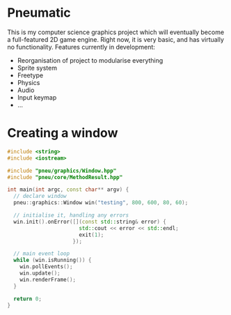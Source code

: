 Pneumatic
=========

  This is my computer science graphics project which will eventually become
a full-featured 2D game engine. Right now, it is very basic, and has virtually no
functionality. Features currently in development:

  - Reorganisation of project to modularise everything
  - Sprite system
  - Freetype
  - Physics
  - Audio
  - Input keymap
  - ...

Creating a window
=================

```c++
#include <string>
#include <iostream>

#include "pneu/graphics/Window.hpp"
#include "pneu/core/MethodResult.hpp"

int main(int argc, const char** argv) {
  // declare window
  pneu::graphics::Window win("testing", 800, 600, 80, 60);

  // initialise it, handling any errors
  win.init().onError([](const std::string& error) {
                       std::cout << error << std::endl;
                       exit(1);
                     });

  // main event loop
  while (win.isRunning()) {
    win.pollEvents();
    win.update();
    win.renderFrame();
  }

  return 0;
}
```
